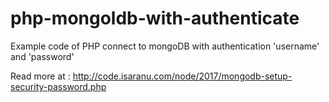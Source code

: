 # php-mongoldb-with-authenticate
Example code of PHP connect to mongoDB with authentication 'username' and 'password'

Read more at :
http://code.isaranu.com/node/2017/mongodb-setup-security-password.php
